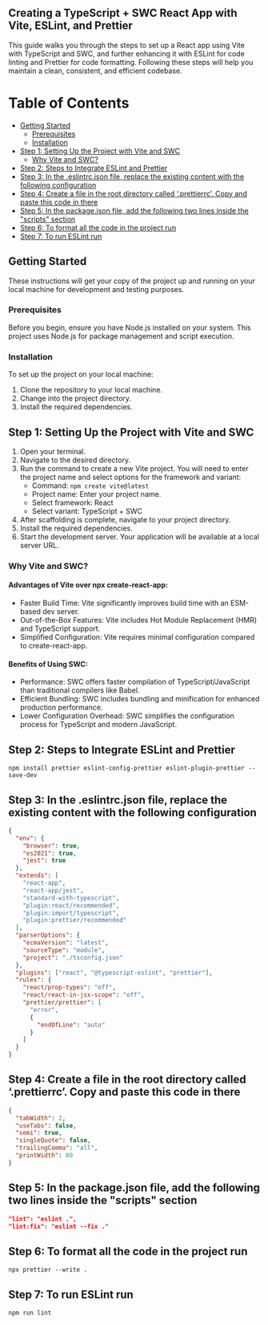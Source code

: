 ## Creating a TypeScript + SWC React App with Vite, ESLint, and Prettier

This guide walks you through the steps to set up a React app using Vite with TypeScript and SWC, and further enhancing it with ESLint for code linting and Prettier for code formatting. Following these steps will help you maintain a clean, consistent, and efficient codebase.

# Table of Contents

- [Getting Started](#getting-started)
  - [Prerequisites](#prerequisites)
  - [Installation](#installation)
- [Step 1: Setting Up the Project with Vite and SWC](#step-1-setting-up-the-project-with-vite-and-swc)
  - [Why Vite and SWC?](#why-vite-and-swc)
- [Step 2: Steps to Integrate ESLint and Prettier](#step-2-steps-to-integrate-eslint-and-prettier)
- [Step 3: In the .eslintrc.json file, replace the existing content with the following configuration](#step-3-in-the-eslintrcjson-file-replace-the-existing-content-with-the-following-configuration)
- [Step 4: Create a file in the root directory called ‘.prettierrc’. Copy and paste this code in there](#step-4-create-a-file-in-the-root-directory-called-prettierrc-copy-and-paste-this-code-in-there)
- [Step 5: In the package.json file, add the following two lines inside the "scripts" section](#step-5-in-the-packagejson-file-add-the-following-two-lines-inside-the-scripts-section)
- [Step 6: To format all the code in the project run](#step-6-to-format-all-the-code-in-the-project-run)
- [Step 7: To run ESLint run](#step-7-to-run-eslint-run)


## Getting Started

These instructions will get your copy of the project up and running on your local machine for development and testing purposes.

### Prerequisites

Before you begin, ensure you have Node.js installed on your system. This project uses Node.js for package management and script execution.

### Installation

To set up the project on your local machine:

1. Clone the repository to your local machine.
2. Change into the project directory.
3. Install the required dependencies.

## Step 1: Setting Up the Project with Vite and SWC

1. Open your terminal.
2. Navigate to the desired directory.
3. Run the command to create a new Vite project. You will need to enter the project name and select options for the framework and variant:
   - Command: `npm create vite@latest`
   - Project name: Enter your project name.
   - Select framework: React
   - Select variant: TypeScript + SWC
4. After scaffolding is complete, navigate to your project directory.
5. Install the required dependencies.
6. Start the development server. Your application will be available at a local server URL.

### Why Vite and SWC?

#### Advantages of Vite over npx create-react-app:

- Faster Build Time: Vite significantly improves build time with an ESM-based dev server.
- Out-of-the-Box Features: Vite includes Hot Module Replacement (HMR) and TypeScript support.
- Simplified Configuration: Vite requires minimal configuration compared to create-react-app.

#### Benefits of Using SWC:

- Performance: SWC offers faster compilation of TypeScript/JavaScript than traditional compilers like Babel.
- Efficient Bundling: SWC includes bundling and minification for enhanced production performance.
- Lower Configuration Overhead: SWC simplifies the configuration process for TypeScript and modern JavaScript.

## Step 2: Steps to Integrate ESLint and Prettier

`npm install prettier eslint-config-prettier eslint-plugin-prettier --save-dev`

## Step 3: In the .eslintrc.json file, replace the existing content with the following configuration

```json
{
  "env": {
    "browser": true,
    "es2021": true,
    "jest": true
  },
  "extends": [
    "react-app",
    "react-app/jest",
    "standard-with-typescript",
    "plugin:react/recommended",
    "plugin:import/typescript",
    "plugin:prettier/recommended"
  ],
  "parserOptions": {
    "ecmaVersion": "latest",
    "sourceType": "module",
    "project": "./tsconfig.json"
  },
  "plugins": ["react", "@typescript-eslint", "prettier"],
  "rules": {
    "react/prop-types": "off",
    "react/react-in-jsx-scope": "off",
    "prettier/prettier": [
      "error",
      {
        "endOfLine": "auto"
      }
    ]
  }
}
```

## Step 4: Create a file in the root directory called ‘.prettierrc’. Copy and paste this code in there

```json
{
  "tabWidth": 2,
  "useTabs": false,
  "semi": true,
  "singleQuote": false,
  "trailingComma": "all",
  "printWidth": 80
}
```

## Step 5: In the package.json file, add the following two lines inside the "scripts" section

```json
"lint": "eslint .",
"lint:fix": "eslint --fix ."
```

## Step 6: To format all the code in the project run

`npx prettier --write .`

## Step 7: To run ESLint run

`npm run lint`
